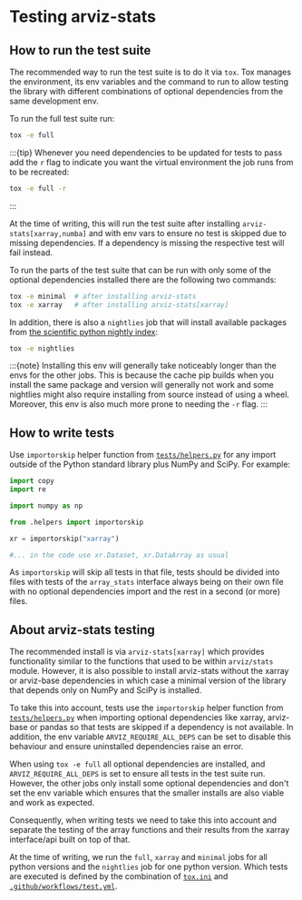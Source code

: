 # Testing arviz-stats

## How to run the test suite
The recommended way to run the test suite is to do it via `tox`.
Tox manages the environment, its env variables and the command to run
to allow testing the library with different combinations of optional dependencies
from the same development env.

To run the full test suite run:

```bash
tox -e full
```

:::{tip}
Whenever you need dependencies to be updated for tests to pass add the `r` flag to indicate
you want the virtual environment the job runs from to be recreated:

```bash
tox -e full -r
```
:::

At the time of writing, this will run the test suite after installing `arviz-stats[xarray,numba]`
and with env vars to ensure no test is skipped due to missing dependencies.
If a dependency is missing the respective test will fail instead.

To run the parts of the test suite that can be run with only some of the optional
dependencies installed there are the following two commands:

```bash
tox -e minimal  # after installing arviz-stats
tox -e xarray   # after installing arviz-stats[xarray]
```

In addition, there is also a `nightlies` job that will install available packages
from [the scientific python nightly index](https://anaconda.org/scientific-python-nightly-wheels):

```bash
tox -e nightlies
```

:::{note}
Installing this env will generally take noticeably longer than the envs for the other jobs.
This is because the cache pip builds when you install the same package and version will
generally not work and some nightlies might also require installing from source instead
of using a wheel. Moreover, this env is also much more prone to needing the `-r` flag.
:::

## How to write tests

Use `importorskip` helper function from
[`tests/helpers.py`](https://github.com/arviz-devs/arviz-stats/blob/main/tests/helpers.py)
for any import outside of the Python standard library plus NumPy and SciPy. For example:

```python
import copy
import re

import numpy as np

from .helpers import importorskip

xr = importorskip("xarray")

#... in the code use xr.Dataset, xr.DataArray as usual
```

As `importorskip` will skip all tests in that file, tests should be divided into
files with tests of the `array_stats` interface always being on their own file
with no optional dependencies import and the rest in a second (or more) files.

## About arviz-stats testing

The recommended install is via `arviz-stats[xarray]` which provides functionality similar to
the functions that used to be within `arviz/stats` module. However, it is also possible to install
arviz-stats without the xarray or arviz-base dependencies in which case a minimal version of the
library that depends only on NumPy and SciPy is installed.

To take this into account, tests use the `importorskip` helper function from
[`tests/helpers.py`](https://github.com/arviz-devs/arviz-stats/blob/main/tests/helpers.py)
when importing optional dependencies like xarray, arviz-base or pandas so that tests are skipped
if a dependency is not available.
In addition, the env variable `ARVIZ_REQUIRE_ALL_DEPS` can be set to disable this behaviour
and ensure uninstalled dependencies raise an error.

When using `tox -e full` all optional dependencies are installed,
and `ARVIZ_REQUIRE_ALL_DEPS` is set to ensure all tests in the test suite run.
However, the other jobs only install some optional dependencies and don't set the env variable
which ensures that the smaller installs are also viable and work as expected.

Consequently, when writing tests we need to take this into account and separate the
testing of the array functions and their results from the xarray interface/api built
on top of that.

At the time of writing, we run the `full`, `xarray` and `minimal` jobs for all python versions
and the `nightlies` job for one python version.
Which tests are executed is defined by the combination of
[`tox.ini`](https://github.com/arviz-devs/arviz-stats/blob/main/tox.ini) and
[`.github/workflows/test.yml`](https://github.com/arviz-devs/arviz-stats/blob/main/.github/workflows/test.yml).
